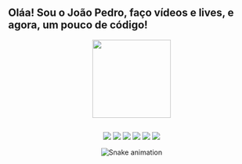 ## Oláa! Sou o João Pedro, faço vídeos e lives, e agora, um pouco de código!
<div align="center">
  <a href="https://github.com/dejoaoamorim">
  <img height="160em" src="https://github-readme-stats.vercel.app/api?username=dejoaoamorim&show_icons=true&theme=dark&include_all_commits=true&count_private=true"/>
  </a>
  
  ##
  
  <div> 
    <a href="https://www.linkedin.com/in/joaopedroamorim" target="_blank"><img src="https://img.shields.io/badge/-LinkedIn-%230077B5?style=for-the-badge&logo=linkedin&logoColor=white" target="_blank"></a> 
    <a href="mailto:dejoaoamorim@gmail.com" target="_blank"><img src="https://img.shields.io/badge/Gmail-D14836?style=for-the-badge&logo=gmail&logoColor=white" target="_blank"></a>
  <a href="https://instagram.com/dejoaoamorim" target="_blank"><img src="https://img.shields.io/badge/-Instagram-%23E4405F?style=for-the-badge&logo=instagram&logoColor=white" target="_blank"></a>
     <a href = "https://codepen.io/dejoaoamorim"><img src="https://img.shields.io/badge/Codepen-000000?style=for-the-badge&logo=codepen&logoColor=white" target="_blank"></a>
    <a href = "https://www.behance.net/joaopedroamorim"><img src="https://img.shields.io/badge/-Behance-blue?style=for-the-badge&logo=behance&logoColor=white" target="_blank"></a>
    <a href = "https://joaopedroamorim.com"><img src="https://img.shields.io/badge/website-000000?style=for-the-badge&logo=About.me&logoColor=white" target="_blank"></a>
    
   </div><!-- center -->
 
  ![Snake animation](https://github.com/dejoaoamorim/dejoaoamorim/blob/output/github-contribution-grid-snake.svg)
 
</div>
  
